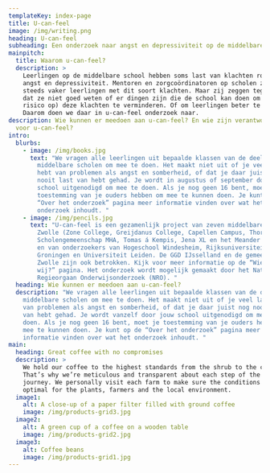 ```yaml
---
templateKey: index-page
title: U-can-feel
image: /img/writing.png
heading: U-can-feel
subheading: Een onderzoek naar angst en depressiviteit op de middelbare school
mainpitch:
  title: Waarom u-can-feel?
  description: >
    Leerlingen op de middelbare school hebben soms last van klachten rondom
    angst en depressiviteit. Mentoren en zorgcoördinatoren op scholen zien ook
    steeds vaker leerlingen met dit soort klachten. Maar zij zeggen tegelijk ook
    dat ze niet goed weten of er dingen zijn die de school kan doen om (het
    risico op) deze klachten te verminderen. Of om leerlingen beter te helpen.
    Daarom doen we daar in u-can-feel onderzoek naar. 
description: Wie kunnen er meedoen aan u-can-feel? En wie zijn verantwoordelijk
  voor u-can-feel?
intro:
  blurbs:
    - image: /img/books.jpg
      text: "We vragen alle leerlingen uit bepaalde klassen van de deelnemende
        middelbare scholen om mee te doen. Het maakt niet uit of je veel last
        hebt van problemen als angst en somberheid, of dat je daar juist nog
        nooit last van hebt gehad. Je wordt in augustus of september door jouw
        school uitgenodigd om mee te doen. Als je nog geen 16 bent, moet je
        toestemming van je ouders hebben om mee te kunnen doen. Je kunt op de
        “Over het onderzoek” pagina meer informatie vinden over wat het
        onderzoek inhoudt. "
    - image: /img/pencils.jpg
      text: "U-can-feel is een gezamenlijk project van zeven middelbare scholen in
        Zwolle (Zone College, Greijdanus College, Capellen Campus, Thorbecke
        Scholengemeenschap MHA, Tomas á Kempis, Jena XL en het Meander College)
        en van onderzoekers van Hogeschool Windesheim, Rijksuniversiteit
        Groningen en Universiteit Leiden. De GGD IJsselland en de gemeente
        Zwolle zijn ook betrokken. Kijk voor meer informatie op de “Wie zijn
        wij?” pagina. Het onderzoek wordt mogelijk gemaakt door het Nationaal
        Regieorgaan Onderwijsonderzoek (NRO). "
  heading: Wie kunnen er meedoen aan u-can-feel?
  description: "We vragen alle leerlingen uit bepaalde klassen van de deelnemende
    middelbare scholen om mee te doen. Het maakt niet uit of je veel last hebt
    van problemen als angst en somberheid, of dat je daar juist nog nooit last
    van hebt gehad. Je wordt vanzelf door jouw school uitgenodigd om mee te
    doen. Als je nog geen 16 bent, moet je toestemming van je ouders hebben om
    mee te kunnen doen. Je kunt op de “Over het onderzoek” pagina meer
    informatie vinden over wat het onderzoek inhoudt. "
main:
  heading: Great coffee with no compromises
  description: >
    We hold our coffee to the highest standards from the shrub to the cup.
    That’s why we’re meticulous and transparent about each step of the coffee’s
    journey. We personally visit each farm to make sure the conditions are
    optimal for the plants, farmers and the local environment.
  image1:
    alt: A close-up of a paper filter filled with ground coffee
    image: /img/products-grid3.jpg
  image2:
    alt: A green cup of a coffee on a wooden table
    image: /img/products-grid2.jpg
  image3:
    alt: Coffee beans
    image: /img/products-grid1.jpg
---
```

